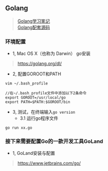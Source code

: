 ## Golang
>[Golang学习笔记](Book/SUMMARY.md)<br>
>[Golang配套源码](Codes/)

### 环境配置

- 1, Mac OS X（也称为 Darwin） go安装

> https://golang.org/dl/

- 2, 配置GOROOT和PATH

```
vim ~/.bash_profile

//在~/.bash_profile文件中添加以下2条命令
export GOROOT=/usr/local/go
export PATH=$PATH:$GOROOT/bin
```

- 3, 测试，在终端输入`go version`
  - 3.1 运行go程序文件
```
go run xx.go
```

### 接下来需要配置Go的一款开发工具GoLand

- 1, GoLand安装与配置
> https://www.jetbrains.com/go/


